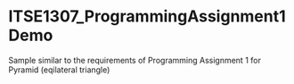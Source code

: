# ITSE1307_ProgrammingAssignment1Demo

Sample similar to the requirements of Programming Assignment 1 for Pyramid (eqilateral triangle)
